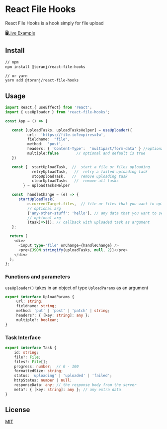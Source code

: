 # React File Hooks


React File Hooks is a hook simply for file upload


🖥️[Live Example](https://codesandbox.io/s/react-file-hooks-dbj71)

## Install

```bash
// npm
npm install @toranj/react-file-hooks

// or yarn
yarn add @toranj/react-file-hooks
```

## Usage

```typescript jsx
import React,{ useEffect} from 'react';
import { useUploader } from 'react-file-hooks';

const App = () => {

   const [uploadTasks, uploadTasksHelper] = useUploader({
          url:  'https://file.io?expires=1w',
          fieldname:  "file",
          method:  'post',
          headers: { 'Content-Type':  'multipart/form-data' } //optional
          multiple:false        // optional and default is true
   })

   const {  startUploadTask,  //  start a file or files uploading
            retryUploadTask,   //  retry a failed uploading task
            stopUploadTask,   //  remove uploading task
            clearUploadTasks   //  remove all tasks
        } = uploadTasksHelper

   const  handleChange = (e) => {
      startUploadTask(
          e.currentTarget.files,  // file or files that you want to upload
          // optional arg
          {'any-other-stuff': 'hello'}, // any data that you want to send beside uploading file to server
          // optional arg
          (task)=>{}); // callback with uploaded task as argument
   };

  return (
    <div>
      <input type="file" onChange={handleChange} />
      <pre>{JSON.stringify(uploadTasks, null, 2)}</pre>
    </div>
  );
};
```

### Functions and parameters

`useUploader()` takes in an object of type `UploadParams` as an argument

```typescript jsx
export interface UploadParams {
     url: string;
     fieldname: string;
     method: 'put' | 'post' | 'patch' | string;
     headers?: { [key: string]: any };
     multiple?: boolean;
}
```


### Task Interface

```typescript jsx
export interface Task {
    id: string;
    file?: File;
    files?: File[];
    progress: number;  // 0 - 100
    formattedSize: string;
    status: 'uploading' | 'uploaded' | 'failed';
    httpStatus: number | null;
    responseData: any; // the response body from the server
    meta?: { [key: string]: any }; // any extra data 
}
```

## License

[MIT](http://vjpr.mit-license.org)

[license-image]: https://img.shields.io/badge/license-MIT-blue.svg